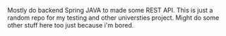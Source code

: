 <!---
- 👋 Hi, I’m @Tangguhdoesg
- 👀 I’m interested in ...
- 🌱 I’m currently learning ...
- 💞️ I’m looking to collaborate on ...
- 📫 How to reach me ...


Tangguhdoesg/Tangguhdoesg is a ✨ special ✨ repository because its `README.md` (this file) appears on your GitHub profile.
You can click the Preview link to take a look at your changes.
--->
Mostly do backend Spring JAVA to made some REST API. 
This is just a random repo for my testing and other universties project. 
Might do some other stuff here too just because i'm bored.
